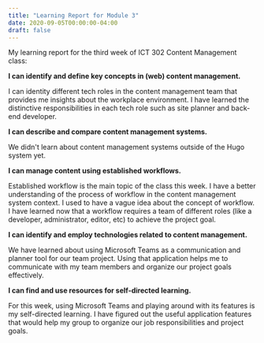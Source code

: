```yaml
---
title: "Learning Report for Module 3"
date: 2020-09-05T00:00:00-04:00
draft: false
---
```


My learning report for the third week of ICT 302 Content Management class:

**I can identify and define key concepts in (web) content management.**

I can identity different tech roles in the content management team that provides me insights about the workplace environment. I have learned the distinctive responsibilities in each tech role such as site planner and back-end developer. 



**I can describe and compare content management systems.**

We didn't learn about content management systems outside of the Hugo system yet. 



**I can manage content using established workflows.**

Established workflow is the main topic of the class this week. I have a better understanding of the process of workflow in the content management system context. I used to have a vague idea about the concept of workflow. I have learned now that a workflow requires a team of different roles (like a developer, administrator, editor, etc) to achieve the project goal. 



**I can identify and employ technologies related to content management.**

We have learned about using Microsoft Teams as a communication and planner tool for our team project. Using that application helps me to communicate with my team members and organize our project goals effectively.



**I can find and use resources for self-directed learning.**

For this week, using Microsoft Teams and playing around with its features is my self-directed learning. I have figured out the useful application features that would help my group to organize our job responsibilities and project goals. 
